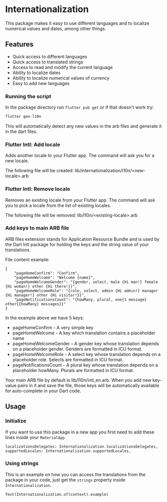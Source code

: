 # Internationalization

This package makes it easy to use different languages and to localize numerical values and dates, among other things.

## Features

- Quick access to different languages
- Quick access to translated strings
- Access to read and modify the current language
- Ability to localize dates
- Ability to localize numerical values of currency
- Easy to add new languages


### Running the script
In the package directory run `flutter pub get` or if that doesn't work try: 

```bash
flutter gen-l10n
```

This will automatically detect any new values in the arb files and generate it in the dart files.

### Flutter Intl: Add locale
Adds another locale to your Flutter app. The command will ask you for a new locale.

The following file will be created:
lib/internationalization/l10n/\<new-locale>.arb

### Flutter Intl: Remove locale
Removes an existing locale from your Flutter app. The command will ask you to pick a locale from the
list of existing locales.

The following file will be removed:
lib/l10n/\<existing-locale>.arb

### Add keys to main ARB file
ARB files extension stands for Application Resource Bundle and is used by the Dart Intl package for
holding the keys and the string value of your translations.

File content example:
```
{
    "pageHomeConfirm": "Confirm",
    "pageHomeWelcome": "Welcome {name}",
    "pageHomeWelcomeGender": "{gender, select, male {Hi man!} female {Hi woman!} other {Hi there!}}",
    "pageHomeWelcomeRole": "{role, select, admin {Hi admin!} manager {Hi manager!} other {Hi visitor!}}",
    "pageNotificationsCount": "{howMany, plural, one{1 message} other{{howMany} messages}}"
}
```

In the example above we have 5 keys:
- pageHomeConfirm - A very simple key
- pageHomeWelcome - A key which translation contains a placeholder name
- pageHomeWelcomeGender - A gender key whose translation depends on a placeholder gender. Genders are formatted in ICU format.
- pageHomeWelcomeRole - A select key whose translation depends on a placeholder role. Selects are formatted in ICU format.
- pageNotificationsCount - A plural key whose translation depends on a placeholder howMany. Plurals are formatted in ICU format.

Your main ARB file by default is lib/l10n/intl_en.arb. When you add new key-value pairs in it and save the file, those keys will be automatically available for auto-complete in your Dart code.

## Usage

### Initialize
If you want to use this package in a new app you first need to add these lines inside your `MaterialApp`
```
localizationsDelegates: Internationalization.localizationsDelegates,
supportedLocales: Internationalization.supportedLocales,
```

### Using strings
This is an example on how you can access the translations from the package in your code, just get the `strings` property inside `Internationalization`.
```
Text(Internationalization.of(context).example)
```
